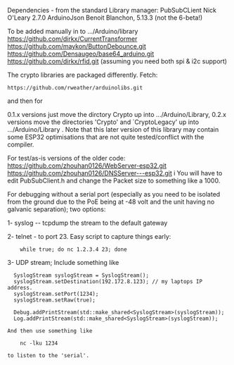 Dependencies - from the standard Library manager:
	PubSubCLient Nick O'Leary 2.7.0
	ArduinoJson Benoit Blanchon, 5.13.3 (not the 6-beta!)

To be added manually in to .../Arduino/library
	https://github.com/dirkx/CurrentTransformer
	https://github.com/maykon/ButtonDebounce.git
	https://github.com/Densaugeo/base64_arduino.git
	https://github.com/dirkx/rfid.git (assuming you need both spi & i2c support)

The crypto libraries are packaged differently. Fetch:

	https://github.com/rweather/arduinolibs.git 

and then  for
	
0.1.x versions
	just move the dirctory Crypto up into .../Arduino/Library,
0.2.x versions
	move the directories  'Crypto' and `CryptoLegacy' up into .../Arduino/Library
.
Note that this later version of this library may contain some ESP32 optimisations that
are not quite tested/conflict with the compiler.

For test/as-is versions of the older code:
	https://github.com/zhouhan0126/WebServer-esp32.git
	https://github.com/zhouhan0126/DNSServer---esp32.git
i
You will have to edit PubSubClient.h and change the Packet size to something like a  1000.

For debugging without a serial port (especially as you need to be isolated from the ground due to the PoE being at -48 volt and the unit having no galvanic separation); two options:

1-	syslog -- tcpdump the stream to the default gateway

2-	telnet - to port 23. Easy script to capture things early:

		while true; do nc 1.2.3.4 23; done

3-	UDP stream; Include something like

	  SyslogStream syslogStream = SyslogStream();
	  syslogStream.setDestination(192.172.8.123); // my laptops IP address.
	  syslogStream.setPort(1234);
	  syslogStream.setRaw(true);

	  Debug.addPrintStream(std::make_shared<SyslogStream>(syslogStream));
	  Log.addPrintStream(std::make_shared<SyslogStream>(syslogStream));

	And then use something like

		nc -lku 1234

	to listen to the 'serial'. 
